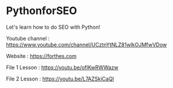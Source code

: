 # PythonforSEO
Let's learn how to do SEO with Python!

Youtube channel : https://www.youtube.com/channel/UCztnYtNLZ81wlkOJMfwVDow

Website : https://forthes.com

File 1 Lesson : https://youtu.be/oflKwRWWazw

File 2 Lesson : https://youtu.be/L7AZSkiCaQI
